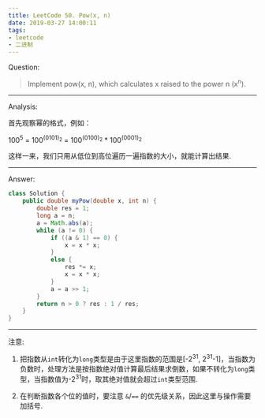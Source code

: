 ```yaml
---
title: LeetCode 50. Pow(x, n)
date: 2019-03-27 14:00:11
tags:
- leetcode
- 二进制
---
```


Question:

> Implement pow(x, n), which calculates x raised to the power n (x<sup>n</sup>).

<!--more-->

---

Analysis:

首先观察幂的格式，例如：

100<sup>5</sup> = 100<sup>(0101)<sub>2</sub></sup> = 100<sup>(0100)<sub>2</sub></sup> * 100<sup>(0001)<sub>2</sub></sup>

这样一来，我们只用从低位到高位遍历一遍指数的大小，就能计算出结果.

---

Answer:

``` java
class Solution {
    public double myPow(double x, int n) {
        double res = 1;
        long a = n;
        a = Math.abs(a);
        while (a != 0) {
            if ((a & 1) == 0) {
                x = x * x;
            }
            else {
                res *= x;
                x = x * x;
            }
            a = a >> 1;
        }
        return n > 0 ? res : 1 / res;
    }
}
```

---

注意:  

1. 把指数从`int`转化为`long`类型是由于这里指数的范围是[-2<sup>31</sup>, 2<sup>31</sup>-1]，当指数为负数时，处理方法是按指数绝对值计算最后结果求倒数，如果不转化为`long`类型，当指数值为-2<sup>31</sup>时，取其绝对值就会超过`int`类型范围.

2. 在判断指数各个位的值时，要注意 `&`/`==` 的优先级关系，因此这里与操作需要加括号.
